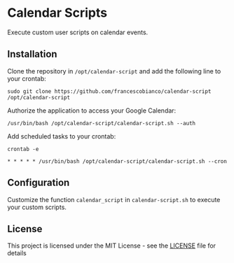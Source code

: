 # Calendar Scripts

Execute custom user scripts on calendar events.

## Installation

Clone the repository in `/opt/calendar-script` and add the following line to your crontab:

```shell
sudo git clone https://github.com/francescobianco/calendar-script /opt/calendar-script
```

Authorize the application to access your Google Calendar:

```shell
/usr/bin/bash /opt/calendar-script/calendar-script.sh --auth
```

Add scheduled tasks to your crontab:

```shell
crontab -e
```

```crontab
* * * * * /usr/bin/bash /opt/calendar-script/calendar-script.sh --cron 
```

## Configuration

Customize the function `calendar_script` in `calendar-script.sh` to execute your custom scripts.

## License

This project is licensed under the MIT License - see the [LICENSE](LICENSE) file for details
